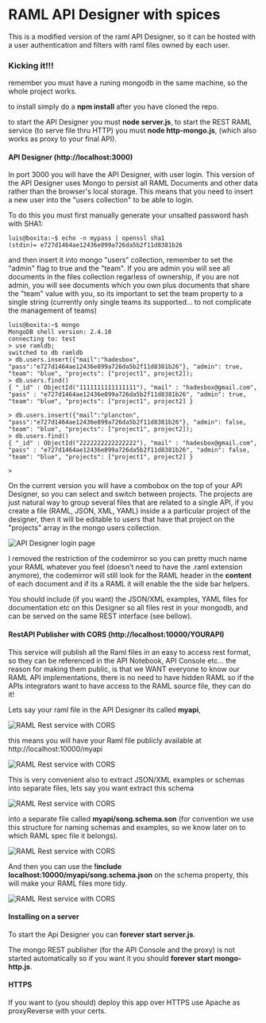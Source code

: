 # RAML API Designer with spices

This is a modified version of the raml API Designer, so it can be hosted with a user authentication and filters with raml files owned by each user.


### Kicking it!!!

remember you must have a runing mongodb in the same machine, so the whole project works.

to install simply do a __npm install__ after you have cloned the repo.

to start the API Designer you must __node server.js__,
to start the REST RAML service (to serve file thru HTTP) you must __node http-mongo.js__, (which also works as proxy to your final API).


#### API Designer (http://localhost:3000)

In port 3000 you will have the API Designer, with user login. This version of the API Designer uses Mongo to persist all RAML Documents and other data rather than the browser's local storage. This means that you need to insert a new user into the "users collection" to be able to login.

To do this you must first manually generate your unsalted password hash with SHA1:
```
luis@boxita:~$ echo -n mypass | openssl sha1
(stdin)= e727d1464ae12436e899a726da5b2f11d8381b26
```

and then insert it into mongo "users" collection, remember to set the "admin" flag to true and the "team". If you are admin you will see all documents in the files collection regarless of ownership, if you are not admin, you will see documents which you own plus documents that share the "team" value with you, so its important to set the team property to a single string (currently only single teams its supported... to not complicate the management of teams)

```
luis@boxita:~$ mongo
MongoDB shell version: 2.4.10
connecting to: test
> use ramldb;
switched to db ramldb
> db.users.insert({"mail":"hadesbox", "pass":"e727d1464ae12436e899a726da5b2f11d8381b26"}, "admin": true, "team": "blue", "projects": ["project1", project2]);
> db.users.find()
{ "_id" : ObjectId("1111111111111111"), "mail" : "hadesbox@gmail.com", "pass" : "e727d1464ae12436e899a726da5b2f11d8381b26", "admin": true, "team": "blue", "projects": ["project1", project2] }

> db.users.insert({"mail":"plancton", "pass":"e727d1464ae12436e899a726da5b2f11d8381b26"}, "admin": false, "team": "blue", "projects": ["project1", project2]);
> db.users.find()
{ "_id" : ObjectId("2222222222222222"), "mail" : "hadesbox@gmail.com", "pass" : "e727d1464ae12436e899a726da5b2f11d8381b26", "admin": false, "team": "blue", "projects": ["project1", project2] }

> 
```

On the current version you will  have a combobox on the top of your API Designer, so you can select and switch between projects. The projects are just natural way to group several files that are related to a single API, if you create a file (RAML, JSON, XML, YAML) inside a a particular project of the designer, then it will be editable to users that have that project on the "projects" array in the mongo users collection.

![API Designer login page](http://i.imgur.com/HQwtye2.png)

I removed the restriction of the codemirror so you can pretty much name your RAML whatever you feel (doesn't need to have the .raml extension anymore), the codemirror will still look for the RAML header in the __content__ of each document and if its a RAML it will enable the the side bar helpers.

You should include (if you want) the JSON/XML examples, YAML files for documentation etc on this Designer so all files rest in your mongodb, and can be served on the same REST interface (see bellow).


#### RestAPI Publisher with CORS (http://localhost:10000/YOURAPI)

This service will publish all the Raml files in an easy to access rest format, so they can be referenced in the API Notebook, API Console etc... the reason for making them public, is that we WANT everyone to know our RAML API implementations, there is no need to have hidden RAML so if the APIs integrators want to have access to the RAML source file, they can do it!

Lets say your raml file in the API Designer its called __myapi__, 

![RAML Rest service with CORS](http://i.imgur.com/rsWPtgz.png)

this means you will have your Raml file publicly available at http://localhost:10000/myapi

![RAML Rest service with CORS](http://i.imgur.com/pY15BWO.png)

This is very convenient also to extract JSON/XML examples or schemas into separate files, lets say you want extract this schema

![RAML Rest service with CORS](http://i.imgur.com/s0brwb8.png)

into a separate file called __myapi/song.schema.son__ (for convention we use this structure for naming schemas and examples, so we know later on to which RAML spec file it belongs).

![RAML Rest service with CORS](http://i.imgur.com/VrEiyEa.png)

And then you can use the __!include localhost:10000/myapi/song.schema.json__ on the schema property, this will make your RAML files more tidy.

![RAML Rest service with CORS](http://i.imgur.com/cmP4Fnj.png)


#### Installing on a server

To start the Api Designer you can __forever start server.js__.

The mongo REST publisher (for the API Console and the proxy) is not started automatically so if you want it you should __forever start mongo-http.js__.


#### HTTPS

If you want to (you should) deploy this app over HTTPS use Apache as proxyReverse with your certs.
